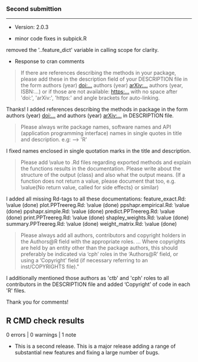 ### Second submittion
---

* Version: 2.0.3

* minor code fixes in subpick.R 

removed the '..feature_dict' variable in calling scope for clarity.

* Response to cran comments

> If there are references describing the methods in your package, please
add these in the description field of your DESCRIPTION file in the form
authors (year) <doi:...> authors (year) <arXiv:...> authors (year, ISBN:...)
or if those are not available: <https:...> with no space after 
'doi:', 'arXiv:', 'https:' and angle brackets for auto-linking.

Thanks! I added references describing the methods in package in the form
authors (year) <doi:...> and authors (year) <arXiv:...> in DESCRIPTION file. 

> Please always write package names, software names and API (application
programming interface) names in single quotes in title and description.
e.g: --> 'R'

I fixed names enclosed in single quotation marks in the title and description.

> Please add \value to .Rd files regarding exported methods and explain
the functions results in the documentation. Please write about the
structure of the output (class) and also what the output means. (If a
function does not return a value, please document that too, e.g.
\value{No return value, called for side effects} or similar)

I added all missing Rd-tags to all these documentations:
     feature_exact.Rd: \value  (done)
     plot.PPTreereg.Rd: \value  (done)
     ppshapr.empirical.Rd: \value  (done)
     ppshapr.simple.Rd: \value  (done)
     predict.PPTreereg.Rd: \value  (done)
     print.PPTreereg.Rd: \value  (done)
     shapley_weights.Rd: \value  (done)
     summary.PPTreereg.Rd: \value  (done) 
     weight_matrix.Rd: \value  (done)

> Please always add all authors, contributors and copyright holders in the
Authors@R field with the appropriate roles. ... Where copyrights are held by an entity other than the package authors, this should preferably be indicated via ‘cph’ roles in the ‘Authors@R’ field, or using a ‘Copyright’ field (if necessary referring to an inst/COPYRIGHTS file)."

 I additionally mentioned those authors as 'ctb' and 'cph' roles to all contributors  in the DESCRIPTION file and added ‘Copyright’ of code in each 'R' files. 
 
Thank you for comments!


## R CMD check results

0 errors | 0 warnings | 1 note

* This is a second release.
This is a major release adding a range of substantial new features and fixing a large number of bugs.
